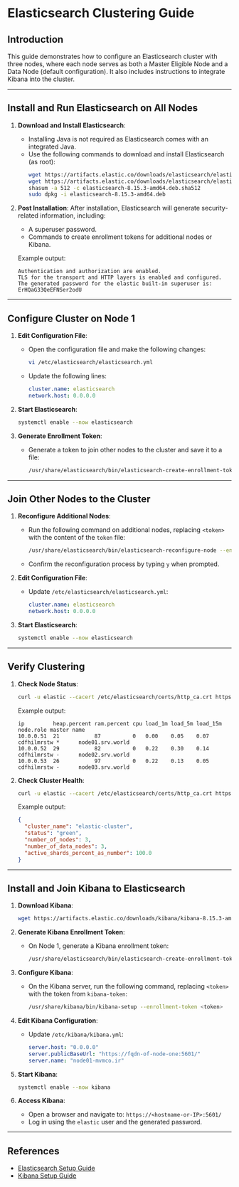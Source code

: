 # Elasticsearch Clustering Guide

## Introduction
This guide demonstrates how to configure an Elasticsearch cluster with three nodes, where each node serves as both a Master Eligible Node and a Data Node (default configuration). It also includes instructions to integrate Kibana into the cluster.

---

## Install and Run Elasticsearch on All Nodes

1. **Download and Install Elasticsearch**:
   - Installing Java is not required as Elasticsearch comes with an integrated Java.
   - Use the following commands to download and install Elasticsearch (as root):
     ```bash
     wget https://artifacts.elastic.co/downloads/elasticsearch/elasticsearch-8.15.3-amd64.deb
     wget https://artifacts.elastic.co/downloads/elasticsearch/elasticsearch-8.15.3-amd64.deb.sha512
     shasum -a 512 -c elasticsearch-8.15.3-amd64.deb.sha512
     sudo dpkg -i elasticsearch-8.15.3-amd64.deb
     ```

2. **Post Installation**:
   After installation, Elasticsearch will generate security-related information, including:
   - A superuser password.
   - Commands to create enrollment tokens for additional nodes or Kibana.

   Example output:
   ```
   Authentication and authorization are enabled.
   TLS for the transport and HTTP layers is enabled and configured.
   The generated password for the elastic built-in superuser is: ErHQaG33QeEFNSer2odU
   ```

---

## Configure Cluster on Node 1

1. **Edit Configuration File**:
   - Open the configuration file and make the following changes:
     ```bash
     vi /etc/elasticsearch/elasticsearch.yml
     ```
   - Update the following lines:
     ```yaml
     cluster.name: elasticsearch
     network.host: 0.0.0.0
     ```

2. **Start Elasticsearch**:
   ```bash
   systemctl enable --now elasticsearch
   ```

3. **Generate Enrollment Token**:
   - Generate a token to join other nodes to the cluster and save it to a file:
     ```bash
     /usr/share/elasticsearch/bin/elasticsearch-create-enrollment-token -s node > token
     ```

---

## Join Other Nodes to the Cluster

1. **Reconfigure Additional Nodes**:
   - Run the following command on additional nodes, replacing `<token>` with the content of the `token` file:
     ```bash
     /usr/share/elasticsearch/bin/elasticsearch-reconfigure-node --enrollment-token <token>
     ```
   - Confirm the reconfiguration process by typing `y` when prompted.

2. **Edit Configuration File**:
   - Update `/etc/elasticsearch/elasticsearch.yml`:
     ```yaml
     cluster.name: elasticsearch
     network.host: 0.0.0.0
     ```

3. **Start Elasticsearch**:
   ```bash
   systemctl enable --now elasticsearch
   ```

---

## Verify Clustering

1. **Check Node Status**:
   ```bash
   curl -u elastic --cacert /etc/elasticsearch/certs/http_ca.crt https://127.0.0.1:9200/_cat/nodes?v
   ```
   Example output:
   ```
   ip         heap.percent ram.percent cpu load_1m load_5m load_15m node.role master name
   10.0.0.51  21           87          0   0.00    0.05    0.07    cdfhilmrstw *      node01.srv.world
   10.0.0.52  29           82          0   0.22    0.30    0.14    cdfhilmrstw -      node02.srv.world
   10.0.0.53  26           97          0   0.22    0.13    0.05    cdfhilmrstw -      node03.srv.world
   ```

2. **Check Cluster Health**:
   ```bash
   curl -u elastic --cacert /etc/elasticsearch/certs/http_ca.crt https://node01.srv.world:9200/_cluster/health?pretty
   ```
   Example output:
   ```json
   {
     "cluster_name": "elastic-cluster",
     "status": "green",
     "number_of_nodes": 3,
     "number_of_data_nodes": 3,
     "active_shards_percent_as_number": 100.0
   }
   ```

---

## Install and Join Kibana to Elasticsearch

1. **Download Kibana**:
   ```bash
   wget https://artifacts.elastic.co/downloads/kibana/kibana-8.15.3-amd64.deb
   ```

2. **Generate Kibana Enrollment Token**:
   - On Node 1, generate a Kibana enrollment token:
     ```bash
     /usr/share/elasticsearch/bin/elasticsearch-create-enrollment-token -s kibana > kibana-token
     ```

3. **Configure Kibana**:
   - On the Kibana server, run the following command, replacing `<token>` with the token from `kibana-token`:
     ```bash
     /usr/share/kibana/bin/kibana-setup --enrollment-token <token>
     ```

4. **Edit Kibana Configuration**:
   - Update `/etc/kibana/kibana.yml`:
     ```yaml
     server.host: "0.0.0.0"
     server.publicBaseUrl: "https://fqdn-of-node-one:5601/"
     server.name: "node01-mvmco.ir"
     ```

5. **Start Kibana**:
   ```bash
   systemctl enable --now kibana
   ```

6. **Access Kibana**:
   - Open a browser and navigate to: `https://<hostname-or-IP>:5601/`
   - Log in using the `elastic` user and the generated password.

---

## References
- [Elasticsearch Setup Guide](https://www.server-world.info/en/note?os=Ubuntu_22.04&p=elasticstack8&f=2)
- [Kibana Setup Guide](https://www.server-world.info/en/note?os=Ubuntu_22.04&p=elasticstack8&f=3)
